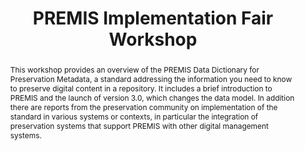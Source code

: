 ---
abstract: 'This workshop provides an overview of the PREMIS Data Dictionary for Preservation
  Metadata, a standard addressing the information you need to know to preserve digital
  content in a

  repository. It includes a brief introduction to PREMIS and the

  launch of version 3.0, which changes the data model. In addition there are reports
  from the preservation community on implementation of the standard in various systems
  or contexts, in particular the integration of preservation systems that support
  PREMIS with other digital management systems.'
creators:
- Guenther, Rebecca
- Bredenberg, Karin
- McLellan, Evelyn
date: null
document_url: https://services.phaidra.univie.ac.at/api/object/o:429622/download
grand_parent: iPRES
institutions: []
keywords:
- preservation metadata
- preservation repository implementation
- data dictionary
landing_page_url: https://phaidra.univie.ac.at/o:429622
language: eng
layout: publication
license: CC BY 4.0 International
notes_url: null
parent: iPRES 2015
presentation_url: null
publication_type: paper
size: 161650
source_name: iPRES
title: PREMIS Implementation Fair Workshop
year: 2015
---